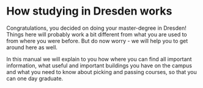# How studying in Dresden works #

Congratulations, you decided on doing your master-degree in Dresden! Things here will probably work a bit different from what you are used to from where you were before. But do now worry - we will help you to get around here as well.

In this manual we will explain to you how where you can find all important information, what useful and important buildings you have on the campus and what you need to know about picking and passing courses, so that you can one day graduate. 
